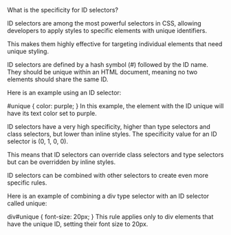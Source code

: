 What is the specificity for ID selectors?

ID selectors are among the most powerful selectors in CSS, allowing developers to apply styles to specific elements with unique identifiers.

This makes them highly effective for targeting individual elements that need unique styling.

ID selectors are defined by a hash symbol (#) followed by the ID name. They should be unique within an HTML document, meaning no two elements should share the same ID.

Here is an example using an ID selector:

#unique {
  color: purple;
}
In this example, the element with the ID unique will have its text color set to purple.

ID selectors have a very high specificity, higher than type selectors and class selectors, but lower than inline styles. The specificity value for an ID selector is (0, 1, 0, 0).

This means that ID selectors can override class selectors and type selectors but can be overridden by inline styles.

ID selectors can be combined with other selectors to create even more specific rules.

Here is an example of combining a div type selector with an ID selector called unique:

div#unique {
  font-size: 20px;
}
This rule applies only to div elements that have the unique ID, setting their font size to 20px.